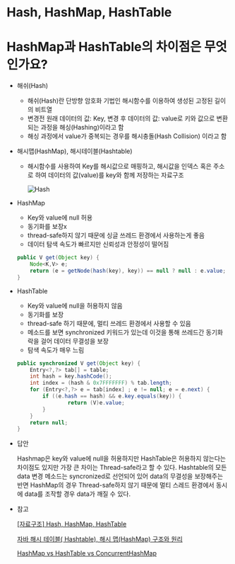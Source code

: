 # Hash, HashMap, HashTable

# HashMap과 HashTable의 차이점은 무엇인가요?

- 해쉬(Hash)
    - 해쉬(Hash)란 단방향 암호화 기법인 해시함수를 이용하여 생성된 고정된 길이의 비트열
    - 변경전 원래 데이터의 값: Key, 변경 후 데이터의 값: value로 키와 값으로 변환되는 과정을 해싱(Hashing)이라고 함
    - 해싱 과정에서 value가 중복되는 경우를 해시충돌(Hash Collision) 이라고 함
- 해시맵(HashMap), 해시테이블(Hashtable)
    - 해시함수를 사용하여 Key를 해시값으로 매핑하고, 해시값을 인덱스 혹은 주소로 하여 데이터의 값(value)를 key와 함께 저장하는 자료구조
        
        ![Hash](https://user-images.githubusercontent.com/111514410/222893577-494ce29c-ab99-42e1-b502-06ceda660f31.png)

    
- HashMap
    - Key와 value에 null 허용
    - 동기화를 보장x
    - thread-safe하지 않기 때문에 싱글 쓰레드 환경에서 사용하는게 좋음
    - 데이터 탐색 속도가 빠르지만 신뢰성과 안정성이 떨어짐
    
    ```java
    public V get(Object key) {
    	Node<K,V> e;
    	return (e = getNode(hash(key), key)) == null ? null : e.value;
    }
    ```
    
- HashTable
    - Key와 value에 null을 허용하지 않음
    - 동기화를 보장
    - thread-safe 하기 때문에, 멀티 쓰레드 환경에서 사용할 수 있음
    - 메소드를 보면 synchronized 키워드가 있는데 이것을 통해 쓰레드간 동기화 락을 걸어 데이터 무결성을 보장
    - 탐색 속도가 매우 느림
    
    ```java
    public synchronized V get(Object key) {
    	Entry<?,?> tab[] = table;
    	int hash = key.hashCode();
    	int index = (hash & 0x7FFFFFFF) % tab.length;
    	for (Entry<?,?> e = tab[index] ; e != null; e = e.next) {
    		if ((e.hash == hash) && e.key.equals(key)) {
    				return (V)e.value;
    		}
    	}
    	return null;
    }
    ```
    
- 답안
    
    Hashmap은 key와 value에 null을 허용하지만 HashTable은 허용하지 않는다는 차이점도 있지만 가장 큰 차이는 Thread-safe라고 할 수 있다. Hashtable의 모든 data 변경 메소드는 syncronized로 선언되어 있어 data의 무결성을 보장해주는 반면 HashMap의 경우 Thread-safe하지 않기 때문에 멀티 스레드 환경에서 동시에 data를 조작할 경우 data가 깨질 수 있다.
    
- 참고
    
    [[자료구조] Hash, HashMap, HashTable](https://velog.io/@kwj2435/자료구조-Hash-HashMap-HashTable)
    
    [자바 해시 테이블( Hashtable), 해시 맵(HashMap) 구조와 원리](https://nhj12311.tistory.com/512)
    
    [HashMap vs HashTable vs ConcurrentHashMap](https://tecoble.techcourse.co.kr/post/2021-11-26-hashmap-hashtable-concurrenthashmap/)
